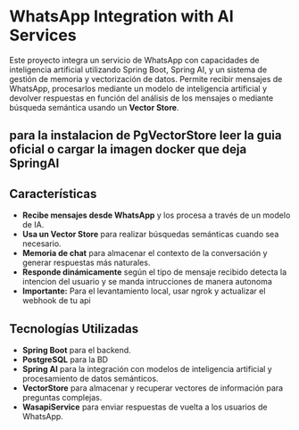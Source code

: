 # WhatsApp Integration with AI Services

Este proyecto integra un servicio de WhatsApp con capacidades de inteligencia artificial utilizando Spring Boot, Spring AI, y un sistema de gestión de memoria y vectorización de datos. Permite recibir mensajes de WhatsApp, procesarlos mediante un modelo de inteligencia artificial y devolver respuestas en función del análisis de los mensajes o mediante búsqueda semántica usando un **Vector Store**.

para la instalacion de PgVectorStore leer la guia oficial o cargar la imagen docker que deja SpringAI
---

## Características

- **Recibe mensajes desde WhatsApp** y los procesa a través de un modelo de IA.
- **Usa un Vector Store** para realizar búsquedas semánticas cuando sea necesario.
- **Memoria de chat** para almacenar el contexto de la conversación y generar respuestas más naturales.
- **Responde dinámicamente** según el tipo de mensaje recibido detecta la intencion del usuario y se manda intrucciones de manera autonoma
- **Importante:** Para el levantamiento local, usar ngrok y actualizar el webhook de tu api
  
## Tecnologías Utilizadas

- **Spring Boot** para el backend.
- **PostgreSQL** para la BD
- **Spring AI** para la integración con modelos de inteligencia artificial y procesamiento de datos semánticos.
- **VectorStore** para almacenar y recuperar vectores de información para preguntas complejas.
- **WasapiService** para enviar respuestas de vuelta a los usuarios de WhatsApp.


